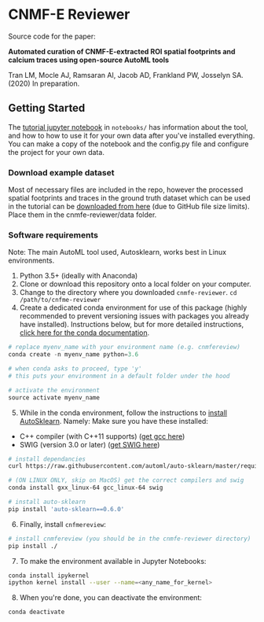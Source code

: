 # CNMF-E Reviewer

Source code for the paper:

**Automated curation of CNMF-E-extracted ROI spatial footprints and calcium traces using open-source AutoML tools**

Tran LM, Mocle AJ, Ramsaran AI, Jacob AD, Frankland PW, Josselyn SA. (2020) In preparation.

## Getting Started

The [tutorial jupyter notebook](https://github.com/jf-lab/cnmfe-reviewer/blob/master/notebooks/Tutorial.ipynb) in `notebooks/` has information about the tool, and how to how to use it for your own data after you've installed everything. You can make a copy of the notebook and the config.py file and configure the project for your own data. 

### Download example dataset

Most of necessary files are included in the repo, however the processed spatial footprints and traces in the ground truth dataset which can be used in the tutorial can be [downloaded from here](https://drive.google.com/drive/folders/1pGGwUzSI7Hm6gBrilP1SIm0C5bnX7MSO?usp=sharing) (due to GitHub file size limits). Place them in the cnmfe-reviewer/data folder.

### Software requirements
Note: The main AutoML tool used, Autosklearn, works best in Linux environments.
1. Python 3.5+ (ideally with Anaconda)
2. Clone or download this repository onto a local folder on your computer.
3. Change to the directory where you downloaded `cnmfe-reviewer`.
    `cd /path/to/cnfme-reviewer`
4. Create a dedicated conda environment for use of this package (highly recommended to prevent versioning issues with packages you already have installed). Instructions below, but for more detailed instructions, [click here for the conda documentation](https://docs.conda.io/projects/conda/en/latest/user-guide/tasks/manage-environments.html#creating-an-environment-with-commands).

```python
# replace myenv_name with your environment name (e.g. cnmfereview)
conda create -n myenv_name python=3.6

# when conda asks to proceed, type 'y'
# this puts your environment in a default folder under the hood

# activate the environment
source activate myenv_name
```

5. While in the conda environment, follow the instructions to [install AutoSklearn](https://automl.github.io/auto-sklearn/master/installation.html#system-requirements).
Namely:
Make sure you have these installed:
- C++ compiler (with C++11 supports) ([get gcc here](https://www.tutorialspoint.com/How-to-Install-Cplusplus-Compiler-on-Linux))
- SWIG (version 3.0 or later) ([get SWIG here](http://www.swig.org/survey.html))

```bash
# install dependancies
curl https://raw.githubusercontent.com/automl/auto-sklearn/master/requirements.txt | xargs -n 1 -L 1 pip install

# (ON LINUX ONLY, skip on MacOS) get the correct compilers and swig
conda install gxx_linux-64 gcc_linux-64 swig

# install auto-sklearn
pip install 'auto-sklearn==0.6.0'
```

6. Finally, install `cnfmereview`:

```bash
# install cnmfereview (you should be in the cnmfe-reviewer directory)
pip install ./
```

7. To make the environment available in Jupyter Notebooks:
```bash
conda install ipykernel
ipython kernel install --user --name=<any_name_for_kernel>
```

8. When you're done, you can deactivate the environment:
```bash
conda deactivate
```
